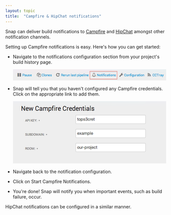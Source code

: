 ```yaml
---
layout: topic
title:  "Campfire & HipChat notifications"
---
```


Snap can deliver build notifications to [Campfire](http://campfirenow.com/) and [HipChat](https://www.hipchat.com/) amongst other notification channels.

Setting up Campfire notifications is easy. Here's how you can get started:

 - Navigate to the notifications configuration section from your project's build history page.

   ![notification icon](/assets/images/screenshots/notification-icon.png)

 - Snap will tell you that you haven't configured any Campfire credentials. Click on the appropriate link to add them.

   ![campfire credentials](/assets/images/screenshots/campfire-credentials.png)

 - Navigate back to the notification configuration.

 - Click on Start Campfire Notifications.

 - You're done! Snap will notify you when important events, such as build failure, occur.

HipChat notifications can be configured in a similar manner.

